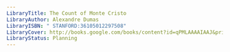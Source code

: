 ```yaml
---
LibraryTitle: The Count of Monte Cristo
LibraryAuthor: Alexandre Dumas
LibraryISBN: " STANFORD:36105012297508"
LibraryCover: http://books.google.com/books/content?id=qPMLAAAAIAAJ&printsec=frontcover&img=1&zoom=1&source=gbs_api
LibraryStatus: Planning
---
```

